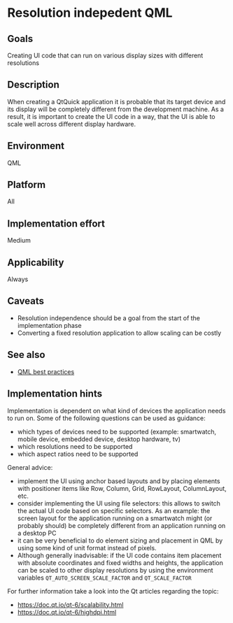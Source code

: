 # Resolution indepedent QML

## Goals
Creating UI code that can run on various display sizes with different resolutions

## Description
When creating a QtQuick application it is probable that its target device and its display will be completely different from the development machine.
As a result, it is important to create the UI code in a way, that the UI is able to scale well across different display hardware.

## Environment
QML

## Platform
All

## Implementation effort
Medium

## Applicability
Always

## Caveats
- Resolution independence should be a goal from the start of the implementation phase
- Converting a fixed resolution application to allow scaling can be costly

## See also

- [QML best practices](https://toolbox.basyskom.com/8)

## Implementation hints
Implementation is dependent on what kind of devices the application needs to run on. Some of the following questions can be used as guidance:

- which types of devices need to be supported (example: smartwatch, mobile device, embedded device, desktop hardware, tv)
- which resolutions need to be supported
- which aspect ratios need to be supported

General advice:

- implement the UI using anchor based layouts and by placing elements with positioner items like Row, Column, Grid, RowLayout, ColumnLayout, etc.
- consider implementing the UI using file selectors: this allows to switch the actual UI code based on specific selectors. As an example: the screen layout for the application running on a smartwatch might (or probably should) be completely different from an application running on a desktop PC
- it can be very beneficial to do element sizing and placement in QML by using some kind of unit format instead of pixels.
- Although generally inadvisable: if the UI code contains item placement with absolute coordinates and fixed widths and heights, the application can be scaled to other display resolutions by using the environment variables `QT_AUTO_SCREEN_SCALE_FACTOR` and `QT_SCALE_FACTOR`

For further information take a look into the Qt articles regarding the topic:

- https://doc.qt.io/qt-6/scalability.html
- https://doc.qt.io/qt-6/highdpi.html
